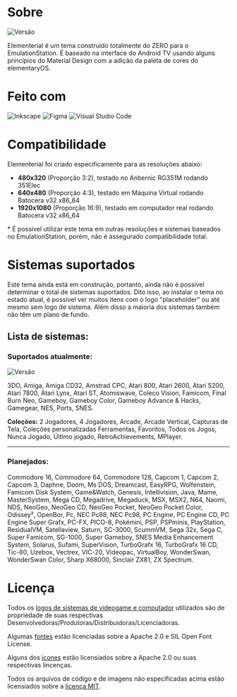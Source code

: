 # Sobre

![Versão](https://img.shields.io/badge/Versão_1.1020-de3e80?style=for-the-badge)

Elementerial é um tema construido totalmente do ZERO para o EmulationStation.
É baseado na interface do Android TV usando alguns princípios do Material Design com a adição da paleta de cores do elementaryOS.

# Feito com

![Inkscape](https://img.shields.io/badge/Inkscape-273445?style=for-the-badge&logo=Inkscape&logoColor=white)
![Figma](https://img.shields.io/badge/Figma-c6262e?style=for-the-badge&logo=figma&logoColor=white)
![Visual Studio Code](https://img.shields.io/badge/Visual_Studio_Code-0d52bf?style=for-the-badge&logo=visual%20studio%20code&logoColor=white)

# Compatibilidade

Elementerial foi criado especificamente para as resoluções abaixo:

- **480x320** (Proporção 3:2), testado no Anbernic RG351M rodando 351Elec
- **640x480** (Proporção 4:3), testado em Máquina Virtual rodando Batocera v32 x86_64
- **1920x1080** (Proporção 16:9), testado em computador real rodando Batocera v32 x86_64

\* É possível utilizar este tema em outras resoluções e sistemas baseados no EmulationStation, porém,
não é assegurado compatibilidade total.

# Sistemas suportados

Este tema ainda está em construção, portanto, ainda não é possível determinar o total de sistemas suportados.
Dito isso, ao instalar o tema no estado atual, é possível ver muitos itens com o logo "placeholder" ou até mesmo sem logo de sistema.
Além disso a maioria dos sistemas também não têm um plano de fundo.

## Lista de sistemas:

### Suportados atualmente:

![Versão](https://img.shields.io/badge/Sistemas_Suportados:_21-68b723?style=for-the-badge)

3DO,
Amiga,
Amiga CD32,
Amstrad CPC,
Atari 800,
Atari 2600,
Atari 5200,
Atari 7800,
Atari Lynx,
Atari ST,
Atomiswave,
Coleco Vision,
Famicom,
Final Burn Neo,
Gameboy,
Gameboy Color,
Gameboy Advance & Hacks,
Gamegear,
NES,
Ports,
SNES.

**Coleções:** 2 Jogadores, 4 Jogadores, Arcade, Arcade Vertical, Capturas de Tela, Coleções personalizadas Ferramentas, Favoritos, Todos os Jogos, Nunca Jogado, Último jogado, RetroAchievements, MPlayer.

---

### Planejados:

Commodore 16, Commodore 64, Commodore 128, Capcom 1, Capcom 2, Capcom 3, Daphne, Doom, Ms DOS, Dreamcast, EasyRPG, Wolfenstein, Famicom Disk System, Game&Watch, Genesis, Intellivision, Java, Mame, MasterSystem, Mega CD, Megadrive, Megaduck, MSX, MSX2, N64, Naomi, NDS, NeoGeo, NeoGeo CD, NeoGeo Pocket, NeoGeo Pocket Color, Odissey², OpenBor, Pc, NEC Pc88, NEC Pc98, PC Engine, PC Engine CD, PC Engine Super Grafx, PC-FX, PICO-8, Pokémini, PSP, PSPminis, PlayStation, ResidualVM, Satellaview, Saturn, SC-3000, ScummVM, Sega 32x, Sega C, Super Famicom, SG-1000, Super Gameboy, SNES Media Enhancement System, Solarus, Sufami, SuperVision, TurboGrafx 16, TurboGrafx 16 CD, Tic-80, Uzebox, Vectrex, VIC-20, Videopac, VirtualBoy, WonderSwan, WonderSwan Color, Sharp X68000, Sinclair ZX81, ZX Spectrum.

# Licença

Todos os [logos de sistemas de videogame e computador](./assets/logos/) utilizados são de propriedade de suas respectivas
Desenvolvedoras/Produtoras/Distribuidoras/Licenciadoras.

Algumas [fontes](./assets/fonts/) estão licenciadas sobre a Apache 2.0 e SIL Open Font License.

Alguns dos [ícones](./assets/icons/) estão licensiados sobre a Apache 2.0 ou suas respectivas lincenças.

Todos os arquivos de código e de imagens não especificadas acima estão licensiados sobre a [licença MIT](./LICENSE).
